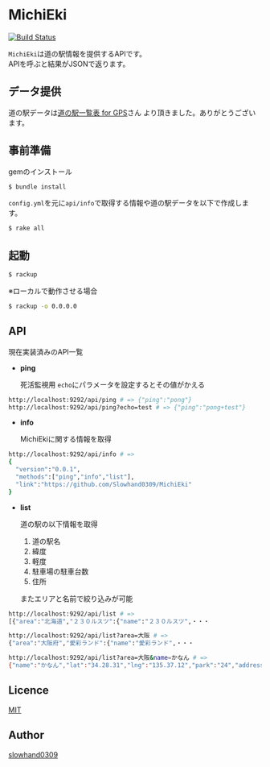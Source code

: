 # MichiEki

[![Build Status](https://travis-ci.org/Slowhand0309/MichiEki.svg?branch=master)](https://travis-ci.org/Slowhand0309/MichiEki)

`MichiEki`は道の駅情報を提供するAPIです。<br>
APIを呼ぶと結果がJSONで返ります。


## データ提供
道の駅データは[道の駅一覧表 for GPS](http://www.seaview.jp/rs/index.html)さん より頂きました。ありがとうございます。

## 事前準備

gemのインストール

```sh
$ bundle install
```

`config.yml`を元に`api/info`で取得する情報や道の駅データを以下で作成します。

```sh
$ rake all
```

## 起動

```sh
$ rackup
```

※ローカルで動作させる場合
```sh
$ rackup -o 0.0.0.0
```

## API

現在実装済みのAPI一覧

* **ping**

  死活監視用 `echo`にパラメータを設定するとその値がかえる
```sh
http://localhost:9292/api/ping # => {"ping":"pong"}
http://localhost:9292/api/ping?echo=test # => {"ping":"pong+test"}
```

* **info**

  MichiEkiに関する情報を取得
```sh
http://localhost:9292/api/info # =>
{
  "version":"0.0.1",
  "methods":["ping","info","list"],
  "link":"https://github.com/Slowhand0309/MichiEki"
}
```

* **list**

  道の駅の以下情報を取得<br>
    1. 道の駅名
    2. 緯度
    3. 軽度
    4. 駐車場の駐車台数
    5. 住所

  またエリアと名前で絞り込みが可能

```sh
http://localhost:9292/api/list # =>
[{"area":"北海道","２３０ルスツ":{"name":"２３０ルスツ",・・・

http://localhost:9292/api/list?area=大阪 # =>
{"area":"大阪府","愛彩ランド":{"name":"愛彩ランド",・・・

http://localhost:9292/api/list?area=大阪&name=かなん # =>
{"name":"かなん","lat":"34.28.31","lng":"135.37.12","park":"24","address":"大阪府南河内郡河南町神山523-1他"}
```

## Licence

[MIT](https://github.com/tcnksm/tool/blob/master/LICENCE)

## Author

[slowhand0309](https://github.com/Slowhand0309)
